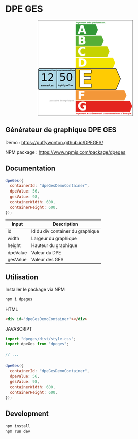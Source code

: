 # DPE GES

<p align="center">
<img src="https://github.com/puffywonton/DPEGES/blob/main/public/dpeGes.png?raw=true" width="300">
</p>

## Générateur de graphique DPE GES

Démo : https://puffywonton.github.io/DPEGES/

NPM package : https://www.npmjs.com/package/dpeges

## Documentation

```js
dpeGes({
  containerId: "dpeGesDemoContainer",
  dpeValue: 56,
  gesValue: 98,
  containerWidth: 600,
  containerHeight: 600,
});
```

| Input    | Description                      |
| -------- | -------------------------------- |
| id       | Id du div container du graphique |
| width    | Largeur du graphique             |
| height   | Hauteur du graphique             |
| dpeValue | Valeur du DPE                    |
| gesValue | Valeur des GES                   |

## Utilisation

Installer le package via NPM

```sh
npm i dpeges
```

HTML

```html
<div id="dpeGesDemoContainer"></div>
```

JAVASCRIPT

```js
import "dpeges/dist/style.css";
import dpeGes from "dpeges";

// ...

dpeGes({
  containerId: "dpeGesDemoContainer",
  dpeValue: 56,
  gesValue: 98,
  containerWidth: 600,
  containerHeight: 600,
});
```

## Development

```sh
npm install
npm run dev
```
